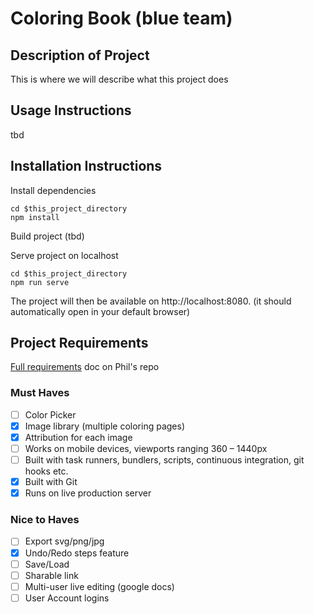 # Coloring Book (blue team)

## Description of Project
This is where we will describe what this project does

## Usage Instructions
tbd

## Installation Instructions

Install dependencies

```
cd $this_project_directory
npm install
```

Build project (tbd)

Serve project on localhost
```
cd $this_project_directory
npm run serve
```
The project will then be available on http://localhost:8080. (it should automatically open in your default browser)

## Project Requirements
[Full requirements](https://github.com/philsinatra/IDM-T380/blob/master/docs/project.md) doc on Phil's repo

### Must Haves

- [ ] Color Picker
- [x] Image library (multiple coloring pages)
- [x] Attribution for each image
- [ ] Works on mobile devices, viewports ranging 360 – 1440px
- [ ] Built with task runners, bundlers, scripts, continuous integration, git hooks etc.
- [x] Built with Git
- [x] Runs on live production server

### Nice to Haves
- [ ] Export svg/png/jpg
- [x] Undo/Redo steps feature
- [ ] Save/Load
- [ ] Sharable link
- [ ] Multi-user live editing (google docs)
- [ ] User Account logins
